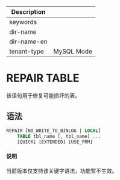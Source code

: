 | Description   |                 |
|---------------|-----------------|
| keywords      |                 |
| dir-name      |                 |
| dir-name-en   |                 |
| tenant-type   | MySQL Mode      |

# REPAIR TABLE

该语句用于修复可能损坏的表。

## 语法

```sql
REPAIR [NO_WRITE_TO_BINLOG | LOCAL]
    TABLE tbl_name [, tbl_name] ...
    [QUICK] [EXTENDED] [USE_FRM]
```

<main id="notice" type='explain'>
  <h4>说明</h4>
  <p>当前版本仅支持该关键字语法，功能暂不生效。</p>
</main>